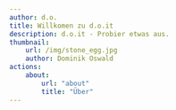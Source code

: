 ```yaml
---
author: d.o.  
title: Willkomen zu d.o.it  
description: d.o.it - Probier etwas aus.  
thumbnail:  
    url: /img/stone_egg.jpg  
    author: Dominik Oswald     
actions:  
    about:  
        url: "about"  
        title: "Über"
---
```

